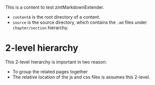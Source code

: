 This is a content to test zintMarkdownExtender.

- `contentA` is the root directory of a content.
- `source` is the source directory, 
which contains the `.md` files under `chapter/section` hierarchy.


# 2-level hierarchy
This 2-level hierarchy is important in two reason:
- To group the related pages together
- The relative location of the js and css files is assumes this 2-level. 